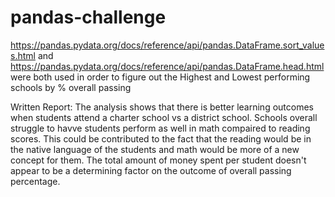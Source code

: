 # pandas-challenge
https://pandas.pydata.org/docs/reference/api/pandas.DataFrame.sort_values.html and https://pandas.pydata.org/docs/reference/api/pandas.DataFrame.head.html were both used in order to figure out the Highest and Lowest performing schools by % overall passing

Written Report:
The analysis shows that there is better learning outcomes when students attend a charter school vs a district school. Schools overall struggle to havve students perform as well in math compaired to reading scores. This could be contributed to the fact that the reading would be in the native language of the students and math would be more of a new concept for them. The total amount of money spent per student doesn't appear to be a determining factor on the outcome of overall passing percentage.
